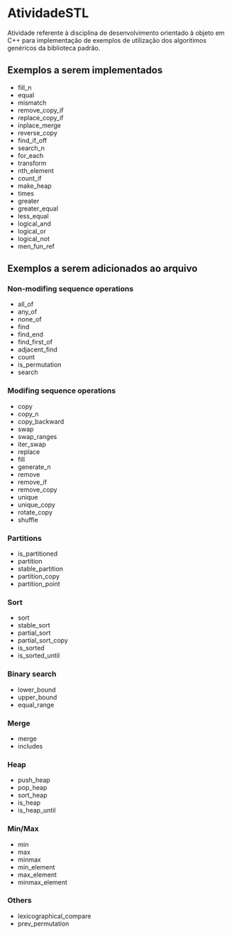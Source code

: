 # AtividadeSTL

Atividade referente à disciplina de desenvolvimento orientado à objeto em C++ para implementação de exemplos de utilização dos algoritimos genéricos da biblioteca padrão.

## Exemplos a serem implementados

- fill_n
- equal
- mismatch
- remove_copy_if
- replace_copy_if
- inplace_merge
- reverse_copy
- find_if_off
- search_n
- for_each
- transform
- nth_element
- count_if
- make_heap
- times
- greater
- greater_equal
- less_equal
- logical_and
- logical_or
- logical_not
- men_fun_ref

## Exemplos a serem adicionados ao arquivo

### Non-modifing sequence operations

- all_of
- any_of
- none_of
- find
- find_end
- find_first_of
- adjacent_find
- count
- is_permutation
- search

### Modifing sequence operations

- copy
- copy_n
- copy_backward
- swap
- swap_ranges
- iter_swap
- replace
- fill
- generate_n
- remove
- remove_if
- remove_copy
- unique
- unique_copy
- rotate_copy
- shuffle

### Partitions

- is_partitioned
- partition
- stable_partition
- partition_copy
- partition_point

### Sort

- sort
- stable_sort
- partial_sort
- partial_sort_copy
- is_sorted
- is_sorted_until

### Binary search

- lower_bound
- upper_bound
- equal_range

### Merge

- merge
- includes

### Heap

- push_heap
- pop_heap
- sort_heap
- is_heap
- is_heap_until

### Min/Max

- min
- max
- minmax
- min_element
- max_element
- minmax_element

### Others

- lexicographical_compare
- prev_permutation
